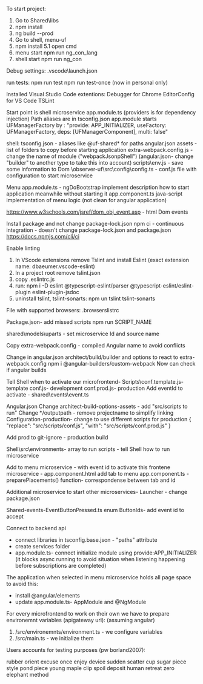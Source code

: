 To start project:
1. Go to Shared\libs
2. npm install
3. ng build --prod
4. Go to shell, menu-uf
5. npm install
5.1 open cmd
6. menu start npm run ng_con_lang
7. shell start npm run ng_con

Debug settings:
.vscode\launch.json

run tests:
npm run test
npm run test-once (now in personal only)

Installed Visual Studio Code extentions:
Debugger for Chrome
EditorConfig for VS Code
TSLint

Start point is shell microservice app.module.ts (providers is for dependency injection)
Path aliases are in tsconfig.json 
app.module starts UFManagerFactory by :
"provide: APP_INITIALIZER, useFactory: UFManagerFactory, deps: [UFManagerComponent], multi: false"

shell:
tsconfig.json - aliases like @uf-shared* for paths
angular.json assets - list of folders to copy before starting application
extra-webpack.config.js - change the name of module ("webpackJsonpShell") (angular.json- change "builder" to another type to take this into account)
scripts\env.js - save some information to Dom
\observer-uf\src\config\config.ts - conf.js file with configuration to start microservice

Menu
app.module.ts - ngDoBootstrap implement description how to start application
meanwhile without starting it
app.component.ts
java-script implementation of menu logic (not clean for angular application)

https://www.w3schools.com/jsref/dom_obj_event.asp - html Dom events

Install package and not change package-lock.json
npm ci - continuous integration - doesn't change package-lock.json and package.json
https://docs.npmjs.com/cli/ci

Enable linting
1. In VScode extensions remove Tslint and install Eslint (exact extension name: dbaeumer.vscode-eslint)
2. In a project root remove tslint.json
3. copy .eslintrc.js
4. run: npm i -D eslint @typescript-eslint/parser @typescript-eslint/eslint-plugin eslint-plugin-jsdoc
5. uninstall tslint, tslint-sonarts: npm un tslint tslint-sonarts

File with supported browsers:
.browserslistrc

Package.json- add missed scripts
npm run SCRIPT_NAME

shared\models\uparts - set microservice Id and source name

Copy extra-webpack.config - compiled Angular name to avoid conflicts

Change in angular.json architect/build/builder and options to react to extra-webpack.config
npm i @angular-builders/custom-webpack
Now can check if angular builds

Tell Shell when to activate our microfrontend- 
Scripts\conf.template.js- template
conf.js- development
conf.prod.js- production
Add eventId to activate - shared\events\event.ts

Angular.json
Change architect-build-options-assets - add "src/scripts to run"
Change  */outputpath - remove projectname to simplify linking
Configuration-production- change to use different scripts for production
  {
                  "replace": "src/scripts/conf.js",
                  "with": "src/scripts/conf.prod.js"
                }

Add prod to git-ignore - production build

Shell\src\environments- array to run scripts - tell Shell how to run microservice

Add to menu microservice - with event id to activate this frontene microservice - app.component.html
add tab to menu
app.component.ts - preparePlacements() function- correspondense between tab and id

Additional microservice to start other microservices- Launcher - change package.json

Shared-events-EventButtonPressed.ts
enum ButtonIds- add event id to accept

Connect to backend api
- connect libraries in tsconfig.base.json - "paths" attribute
- create services folder
- app.module.ts- connect initialize module using provide:APP_INITIALIZER (it blocks async running to avoid
situation when listening happening before subscriptions are completed)

The application when selected in menu microservice holds all page space to avoid this:
- install @angular/elements
- update app.module.ts- AppModule and @NgModule

For every microfrontend to work on their own we have to prepare environemnt variables (apigateway url):
(assuming angular)
1. <microfrotnendPath>/src/environemnts/environment.ts - we configure variables
2. <microfrotnendPath>/src/main.ts - we initialize them

Users accounts for testing purposes (pw borland2007):

rubber orient excuse once enjoy device sudden scatter cup sugar piece style
pond piece young maple clip spoil deposit human retreat zero elephant method